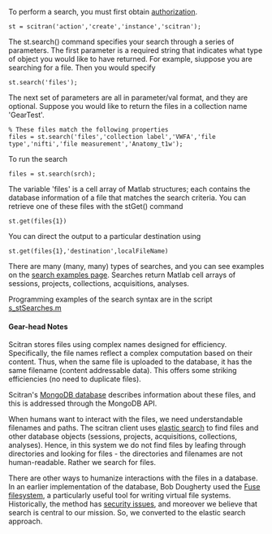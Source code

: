 
To perform a search, you must first obtain [authorization](https://github.com/scitran/client/wiki/Authorization).  

    st = scitran('action','create','instance','scitran');

The st.search() command specifies your search through a series of parameters.  The first parameter is a required string that indicates what type of object you would like to have returned.  For example, siuppose you are searching for a file.  Then you would specify

    st.search('files');

The next set of parameters are all in parameter/val format, and they are optional.  Suppose you would like to return the files in a collection name 'GearTest'.

    % These files match the following properties
    files = st.search('files','collection label','VWFA','file type','nifti','file measurement','Anatomy_t1w');

To run the search

    files = st.search(srch);

The variable 'files' is a cell array of Matlab structures;  each contains the database information of a file that matches the search criteria.  You can retrieve one of these files with the stGet() command

    st.get(files{1})

You can direct the output to a particular destination using

    st.get(files{1},'destination',localFileName)

There are many (many, many) types of searches, and you can see examples on the [search examples page](https://github.com/scitran/client/wiki/Search-examples).  Searches return Matlab cell arrays of sessions, projects, collections, acquisitions, analyses.  

Programming examples of the search syntax are in the script
[s_stSearches.m](https://github.com/scitran/client/blob/master/matlab/scripts/s_stSearches.m)

#### Gear-head Notes
Scitran stores files using complex names designed for efficiency. Specifically, the file names reflect a complex computation based on their content.  Thus, when the same file is uploaded to the database, it has the same filename (content addressable data). This offers some striking efficiencies (no need to duplicate files).

Scitran's [MongoDB database](https://www.mongodb.org/) describes information about these files, and this is addressed through the MongoDB API.  

When humans want to interact with the files, we need understandable filenames and paths.  The scitran client uses [elastic search](http://joelabrahamsson.com/elasticsearch-101/) to find files and other database objects (sessions, projects, acquisitions, collections, analyses).  Hence, in this system we do not find files by leafing through directories and looking for files - the directories and filenames are not human-readable.  Rather we search for files.

There are other ways to humanize interactions with the files in a database. In an earlier implementation of the database, Bob Dougherty used the [Fuse filesystem](https://en.wikipedia.org/wiki/Filesystem_in_Userspace), a particularly useful tool for writing virtual file systems.  Historically, the method has [security issues](https://github.com/libfuse/libfuse/issues/15), and moreover we believe that search is central to our mission.  So, we converted to the elastic search approach.


